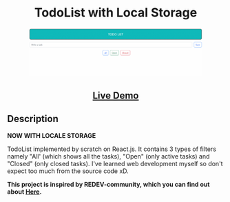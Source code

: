 <h1 align="center">TodoList with Local Storage</h1>

<p align="center">
<img src="./readme_assets/animation_todo.gif" width="80%"></p>

<h2 align="center"><a  href="https://mnetace.github.io/local-todo-list-react/">Live Demo</a></h2>

## Description

**NOW WITH LOCALE STORAGE**

TodoList implemented by scratch on React.js. It contains 3 types of filters namely "All' (which shows all the tasks), "Open" (only active tasks) and "Closed" (only closed tasks). I've learned web development myself so don't expect too much from the source code xD.

**This project is inspired by REDEV-community, which you can find out about [Here](https://www.instagram.com/redev_courses/).**
